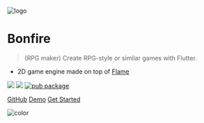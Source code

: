 ![logo](_media/bonfire.gif)

# Bonfire

> (RPG maker) Create RPG-style or similar games with Flutter.

- 2D game engine made on top of [Flame](https://flame-engine.org/)

[![](https://img.shields.io/github/forks/rafaelbarbosatec/bonfire.svg?style=flat&logo=github&colorB=orange&label=forks)](https://github.com/RafaelBarbosatec/bonfire)
[![](https://img.shields.io/github/stars/rafaelbarbosatec/bonfire.svg?style=flat&logo=github&colorB=orange&label=stars)](https://github.com/RafaelBarbosatec/bonfire)
[![pub package](https://img.shields.io/pub/v/bonfire.svg)](https://pub.dev/packages/bonfire)

[GitHub](https://github.com/RafaelBarbosatec/bonfire)
[Demo](https://bonfire-engine.github.io/examples/bonfire/)
[Get Started](#bonfire)

![color](#3f3f3f)

